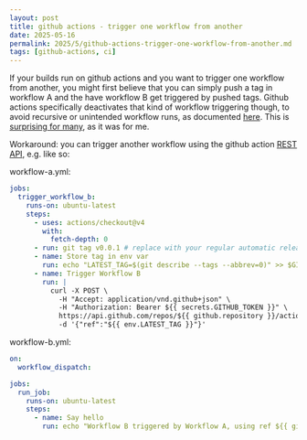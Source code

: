 ```yaml
---
layout: post
title: github actions - trigger one workflow from another
date: 2025-05-16
permalink: 2025/5/github-actions-trigger-one-workflow-from-another.md
tags: [github-actions, ci]
---
```


If your builds run on github actions and you want to trigger one workflow from another, you might first believe that you can simply push a tag in workflow A and the have workflow B get triggered by pushed tags. Github actions specifically deactivates that kind of workflow triggering though, to avoid recursive or unintended workflow runs, as documented [here](https://docs.github.com/en/actions/writing-workflows/choosing-when-your-workflow-runs/triggering-a-workflow#triggering-a-workflow-from-a-workflow). This is [surprising for many](https://github.com/orgs/community/discussions/27028), as it was for me. 

Workaround: you can trigger another workflow using the github action [REST API](https://docs.github.com/en/rest/actions/workflows?apiVersion=2022-11-28#create-a-workflow-dispatch-event), e.g. like so:

workflow-a.yml:
```yaml
jobs:
  trigger_workflow_b:
    runs-on: ubuntu-latest
    steps:
      - uses: actions/checkout@v4
        with:
          fetch-depth: 0
      - run: git tag v0.0.1 # replace with your regular automatic release handling
      - name: Store tag in env var
        run: echo "LATEST_TAG=$(git describe --tags --abbrev=0)" >> $GITHUB_ENV
      - name: Trigger Workflow B
        run: |
          curl -X POST \
            -H "Accept: application/vnd.github+json" \
            -H "Authorization: Bearer ${{ secrets.GITHUB_TOKEN }}" \
            https://api.github.com/repos/${{ github.repository }}/actions/workflows/workflow-b.yml/dispatches \
            -d '{"ref":"${{ env.LATEST_TAG }}"}'
```

workflow-b.yml:
```yaml
on:
  workflow_dispatch:

jobs:
  run_job:
    runs-on: ubuntu-latest
    steps:
      - name: Say hello
        run: echo "Workflow B triggered by Workflow A, using ref ${{ github.ref_name }}"
```
